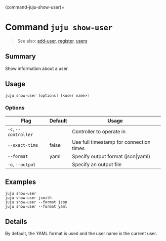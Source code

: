 (command-juju-show-user)=
# Command `juju show-user`
> See also: [add-user](#add-user), [register](#register), [users](#users)

## Summary
Show information about a user.

## Usage
```juju show-user [options] [<user name>]```

### Options
| Flag | Default | Usage |
| --- | --- | --- |
| `-c`, `--controller` |  | Controller to operate in |
| `--exact-time` | false | Use full timestamp for connection times |
| `--format` | yaml | Specify output format (json&#x7c;yaml) |
| `-o`, `--output` |  | Specify an output file |

## Examples

    juju show-user
    juju show-user jsmith
    juju show-user --format json
    juju show-user --format yaml


## Details
By default, the YAML format is used and the user name is the current
user.